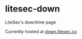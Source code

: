 # litesec-down
LiteSec's downtime page

Currently hosted at [down.litesec.co](https://down.litesec.co)
